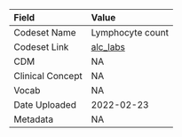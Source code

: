 |Field            |Value            |
|:----------------|:----------------|
|Codeset Name     |Lymphocyte count |
|Codeset Link     |[alc_labs](https://github.com/PEDSnet/Variable-Dictionary/blob/main/lab_meas/alc_labs.csv)|
|CDM              |NA               |
|Clinical Concept |NA               |
|Vocab            |NA               |
|Date Uploaded    |2022-02-23       |
|Metadata         |NA               |
